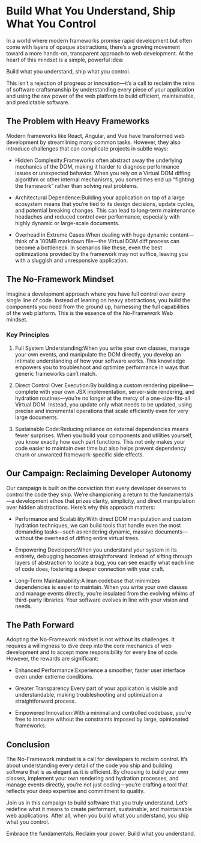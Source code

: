 # Build What You Understand, Ship What You Control

In a world where modern frameworks promise rapid development but often come with layers of opaque abstractions, there’s a growing movement toward a more hands-on, transparent approach to web development. At the heart of this mindset is a simple, powerful idea:

Build what you understand, ship what you control.

This isn’t a rejection of progress or innovation—it’s a call to reclaim the reins of software craftsmanship by understanding every piece of your application and using the raw power of the web platform to build efficient, maintainable, and predictable software.

## The Problem with Heavy Frameworks

Modern frameworks like React, Angular, and Vue have transformed web development by streamlining many common tasks. However, they also introduce challenges that can complicate projects in subtle ways:

- Hidden Complexity:Frameworks often abstract away the underlying mechanics of the DOM, making it harder to diagnose performance issues or unexpected behavior. When you rely on a Virtual DOM diffing algorithm or other internal mechanisms, you sometimes end up “fighting the framework” rather than solving real problems.


- Architectural Dependence:Building your application on top of a large ecosystem means that you’re tied to its design decisions, update cycles, and potential breaking changes. This can lead to long-term maintenance headaches and reduced control over performance, especially with highly dynamic or large-scale documents.


- Overhead in Extreme Cases:When dealing with huge dynamic content—think of a 100MB markdown file—the Virtual DOM diff process can become a bottleneck. In scenarios like these, even the best optimizations provided by the framework may not suffice, leaving you with a sluggish and unresponsive application.



## The No-Framework Mindset

Imagine a development approach where you have full control over every single line of code. Instead of leaning on heavy abstractions, you build the components you need from the ground up, harnessing the full capabilities of the web platform. This is the essence of the No-Framework Web mindset.

### Key Principles

1. Full System Understanding:When you write your own classes, manage your own events, and manipulate the DOM directly, you develop an intimate understanding of how your software works. This knowledge empowers you to troubleshoot and optimize performance in ways that generic frameworks can’t match.


2. Direct Control Over Execution:By building a custom rendering pipeline—complete with your own JSX implementation, server-side rendering, and hydration routines—you’re no longer at the mercy of a one-size-fits-all Virtual DOM. Instead, you update only what needs to be updated, using precise and incremental operations that scale efficiently even for very large documents.


3. Sustainable Code:Reducing reliance on external dependencies means fewer surprises. When you build your components and utilities yourself, you know exactly how each part functions. This not only makes your code easier to maintain over time but also helps prevent dependency churn or unwanted framework-specific side effects.



## Our Campaign: Reclaiming Developer Autonomy

Our campaign is built on the conviction that every developer deserves to control the code they ship. We’re championing a return to the fundamentals—a development ethos that prizes clarity, simplicity, and direct manipulation over hidden abstractions. Here’s why this approach matters:

- Performance and Scalability:With direct DOM manipulation and custom hydration techniques, we can build tools that handle even the most demanding tasks—such as rendering dynamic, massive documents—without the overhead of diffing entire virtual trees.


- Empowering Developers:When you understand your system in its entirety, debugging becomes straightforward. Instead of sifting through layers of abstraction to locate a bug, you can see exactly what each line of code does, fostering a deeper connection with your craft.


- Long-Term Maintainability:A lean codebase that minimizes dependencies is easier to maintain. When you write your own classes and manage events directly, you’re insulated from the evolving whims of third-party libraries. Your software evolves in line with your vision and needs.





## The Path Forward

Adopting the No-Framework mindset is not without its challenges. It requires a willingness to dive deep into the core mechanics of web development and to accept more responsibility for every line of code. However, the rewards are significant:

- Enhanced Performance:Experience a smoother, faster user interface even under extreme conditions.


- Greater Transparency:Every part of your application is visible and understandable, making troubleshooting and optimization a straightforward process.


- Empowered Innovation:With a minimal and controlled codebase, you’re free to innovate without the constraints imposed by large, opinionated frameworks.



## Conclusion

The No-Framework mindset is a call for developers to reclaim control. It’s about understanding every detail of the code you ship and building software that is as elegant as it is efficient. By choosing to build your own classes, implement your own rendering and hydration processes, and manage events directly, you’re not just coding—you’re crafting a tool that reflects your deep expertise and commitment to quality.

Join us in this campaign to build software that you truly understand. Let’s redefine what it means to create performant, sustainable, and maintainable web applications. After all, when you build what you understand, you ship what you control.

Embrace the fundamentals. Reclaim your power. Build what you understand.


